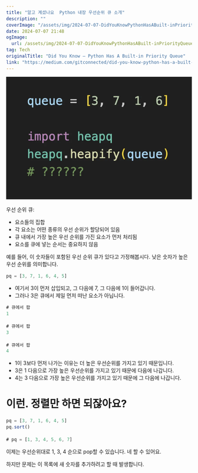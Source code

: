 ```yaml
---
title: "알고 계셨나요  Python 내장 우선순위 큐 소개"
description: ""
coverImage: "/assets/img/2024-07-07-DidYouKnowPythonHasABuilt-inPriorityQueue_0.png"
date: 2024-07-07 21:48
ogImage: 
  url: /assets/img/2024-07-07-DidYouKnowPythonHasABuilt-inPriorityQueue_0.png
tag: Tech
originalTitle: "Did You Know — Python Has A Built-in Priority Queue"
link: "https://medium.com/gitconnected/did-you-know-python-has-a-built-in-priority-queue-cd65acc4a5d6"
---
```



<img src="/assets/img/2024-07-07-DidYouKnowPythonHasABuilt-inPriorityQueue_0.png" />

우선 순위 큐:

- 요소들의 집합
- 각 요소는 어떤 종류의 우선 순위가 할당되어 있음
- 큐 내에서 가장 높은 우선 순위를 가진 요소가 먼저 처리됨
- 요소를 큐에 넣는 순서는 중요하지 않음

예를 들어, 이 숫자들이 포함된 우선 순위 큐가 있다고 가정해봅시다. 낮은 숫자가 높은 우선 순위를 의미합니다.

<!-- TIL 수평 -->
<ins class="adsbygoogle"
     style="display:block"
     data-ad-client="ca-pub-4877378276818686"
     data-ad-slot="1549334788"
     data-ad-format="auto"
     data-full-width-responsive="true"></ins>
<script>
(adsbygoogle = window.adsbygoogle || []).push({});
</script>

```js
pq = [3, 7, 1, 6, 4, 5]
```

- 여기서 3이 먼저 삽입되고, 그 다음에 7, 그 다음에 1이 들어갑니다.
- 그러나 3은 큐에서 제일 먼저 떠난 요소가 아닙니다.

```js
# 큐에서 팝
1

# 큐에서 팝
3

# 큐에서 팝
4
```

- 1이 3보다 먼저 나가는 이유는 더 높은 우선순위를 가지고 있기 때문입니다.
- 3은 1 다음으로 가장 높은 우선순위를 가지고 있기 때문에 다음에 나갑니다.
- 4는 3 다음으로 가장 높은 우선순위를 가지고 있기 때문에 그 다음에 나갑니다.

<!-- TIL 수평 -->
<ins class="adsbygoogle"
     style="display:block"
     data-ad-client="ca-pub-4877378276818686"
     data-ad-slot="1549334788"
     data-ad-format="auto"
     data-full-width-responsive="true"></ins>
<script>
(adsbygoogle = window.adsbygoogle || []).push({});
</script>

# 이런. 정렬만 하면 되잖아요?

```js
pq = [3, 7, 1, 6, 4, 5]
pq.sort()

# pq = [1, 3, 4, 5, 6, 7]
```

이제는 우선순위대로 1, 3, 4 순으로 pop할 수 있습니다. 네 할 수 있어요.

하지만 문제는 이 목록에 새 숫자를 추가하려고 할 때 발생합니다.